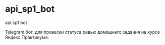 # api_sp1_bot
api sp1 bot

Telegram бот, для провески статуса ревью домашнего задания на курсе Яндекс.Практикума.